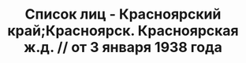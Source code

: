 ---
title: Список лиц - Красноярский край;Красноярск. Красноярская ж.д. // от 3 января
  1938 года
description: РГАСПИ, ф.17, т.6, оп.171, дело 414, лист 35
images:
- /disk/pictures/v06/17-171-414-035.jpg
- /disk/pictures/v06/17-171-414-036.jpg
- /disk/pictures/v06/17-171-414-037.jpg
- /disk/pictures/v06/17-171-414-038.jpg
- /disk/pictures/v06/17-171-414-039.jpg
- /disk/pictures/v06/17-171-414-040.jpg
---